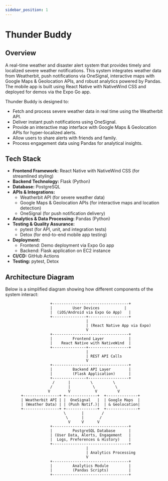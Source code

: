 ```yaml
---
sidebar_position: 1
---
```

# Thunder Buddy

## Overview

A real-time weather and disaster alert system that provides timely and localized severe weather notifications. This system integrates weather data from Weatherbit, push notifications via OneSignal, interactive maps with Google Maps & Geolocation APIs, and robust analytics powered by Pandas. The mobile app is built using React Native with NativeWind CSS and deployed for demos via the Expo Go app.

Thunder Buddy is designed to:

- Fetch and process severe weather data in real time using the Weatherbit API.
- Deliver instant push notifications using OneSignal.
- Provide an interactive map interface with Google Maps & Geolocation APIs for hyper-localized alerts.
- Allow users to share alerts with friends and family.
- Process engagement data using Pandas for analytical insights.

## Tech Stack

- **Frontend Framework:** React Native with NativeWind CSS (for streamlined styling)
- **Backend Technology:** Flask (Python)
- **Database:** PostgreSQL
- **APIs & Integrations:**
  - Weatherbit API (for severe weather data)
  - Google Maps & Geolocation APIs (for interactive maps and location detection)
  - OneSignal (for push notification delivery)
- **Analytics & Data Processing:** Pandas (Python)
- **Testing & Quality Assurance:**
  - pytest (for API, unit, and integration tests)
  - Detox (for end-to-end mobile app testing)
- **Deployment:**
  - Frontend: Demo deployment via Expo Go app
  - Backend: Flask application on EC2 instance
- **CI/CD:** GitHub Actions
- **Testing:** pytest, Detox

## Architecture Diagram

Below is a simplified diagram showing how different components of the system interact:

```plaintext
                    +----------------------------------+
                    |         User Devices           |
                    |  (iOS/Android via Expo Go App)   |
                    +---------------+------------------+
                                    |
                                    | (React Native App via Expo)
                                    V
                    +----------------------------------+
                    |         Frontend Layer           |
                    |    React Native with NativeWind  |
                    +---------------+------------------+
                                    |
                                    | REST API Calls
                                    V
                    +----------------------------------+
                    |         Backend API Layer        |
                    |         (Flask Application)      |
                    +---------------+------------------+
                     /      |         \         \
                    /       |          \         \
                   V        V           V         V
       +----------------+ +--------------+  +--------------+  
       | Weatherbit API | |  OneSignal   |  | Google Maps  |  
       | (Weather Data) | | (Push Notif.)|  | & Geolocation|
       +----------------+ +--------------+  +--------------+  
                          \       |        /
                           \      |       /
                            V     V      V
                    +----------------------------------+
                    |         PostgreSQL Database      |
                    | (User Data, Alerts, Engagement   |
                    |  Logs, Preferences & History)    |
                    +----------------------------------+
                                    |
                                    | Analytics Processing
                                    V
                    +----------------------------------+
                    |         Analytics Module         |
                    |         (Pandas Scripts)         |
                    +----------------------------------+
```
